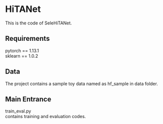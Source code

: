 # HiTANet
This is
 the code of SeleHiTANet.
 ## Requirements
 pytorch == 1.13.1\
 sklearn == 1.0.2
 ## Data
 The project contains a sample toy data named as hf_sample in data folder.
 ## Main Entrance
 train_eval.py\
 contains training and evaluation codes.
 
 